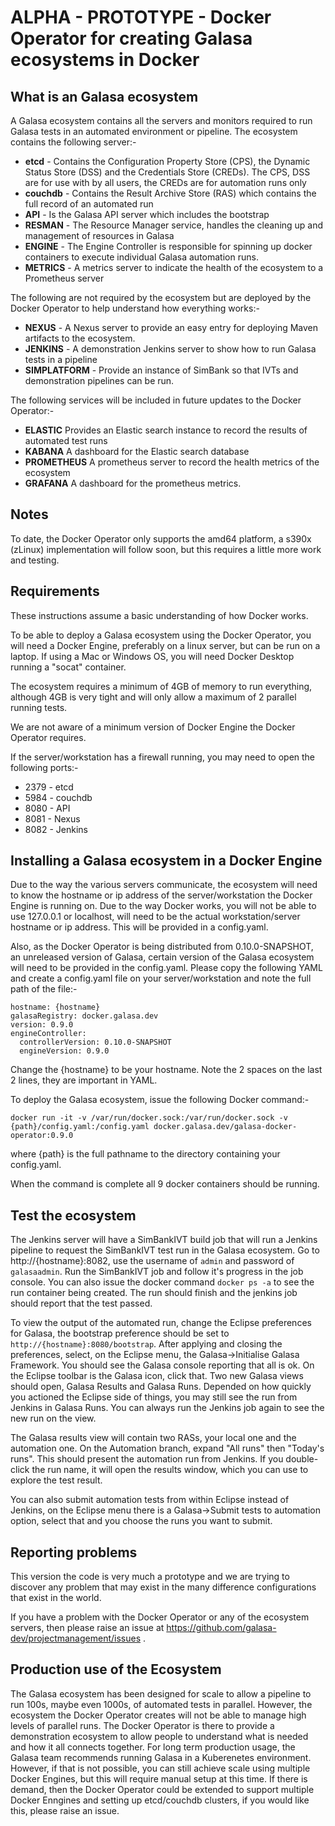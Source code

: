# ALPHA - PROTOTYPE - Docker Operator for creating Galasa ecosystems in Docker

## What is an Galasa ecosystem

A Galasa ecosystem contains all the servers and monitors required to run Galasa tests in an automated environment or pipeline.  The ecosystem contains the following server:-

* **etcd** - Contains the Configuration Property Store (CPS), the Dynamic Status Store (DSS) and the Credentials Store (CREDs).  The CPS, DSS are for use with by all users, the CREDs are for automation runs only
* **couchdb** - Contains the Result Archive Store (RAS) which contains the full record of an automated run
* **API** - Is the Galasa API server which includes the bootstrap
* **RESMAN** - The Resource Manager service, handles the cleaning up and management of resources in Galasa
* **ENGINE** - The Engine Controller is responsible for spinning up docker containers to execute individual Galasa automation runs.
* **METRICS** - A metrics server to indicate the health of the ecosystem to a Prometheus server

The following are not required by the ecosystem but are deployed by the Docker Operator to help understand how everything works:-
* **NEXUS** - A Nexus server to provide an easy entry for deploying Maven artifacts to the ecosystem.
* **JENKINS** - A demonstration Jenkins server to show how to run Galasa tests in a pipeline
* **SIMPLATFORM** - Provide an instance of SimBank so that IVTs and demonstration pipelines can be run.

The following services will be included in future updates to the Docker Operator:-
* **ELASTIC** Provides an Elastic search instance to record the results of automated test runs
* **KABANA** A dashboard for the Elastic search database
* **PROMETHEUS** A prometheus server to record the health metrics of the ecosystem
* **GRAFANA** A dashboard for the prometheus metrics.

## Notes

To date, the Docker Operator only supports the amd64 platform, a s390x (zLinux) implementation will follow soon, but this requires a little more work and testing.

## Requirements

These instructions assume a basic understanding of how Docker works.

To be able to deploy a Galasa ecosystem using the Docker Operator, you will need a Docker Engine, preferably on a linux server, but can be run on a laptop.  If using a Mac or Windows OS, you will need Docker Desktop running a "socat" container.

The ecosystem requires a minimum of 4GB of memory to run everything, although 4GB is very tight and will only allow a maximum of 2 parallel running tests.

We are not aware of a minimum version of Docker Engine the Docker Operator requires.

If the server/workstation has a firewall running, you may need to open the following ports:-

* 2379 - etcd
* 5984 - couchdb
* 8080 - API
* 8081 - Nexus
* 8082 - Jenkins

## Installing a Galasa ecosystem in a Docker Engine

Due to the way the various servers communicate, the ecosystem will need to know the hostname or ip address of the server/workstation the Docker Engine is running on.  Due to the way Docker works, you will not be able to use 127.0.0.1 or localhost, will need to be the actual workstation/server hostname or ip address. This will be provided in a config.yaml.

Also, as the Docker Operator is being distributed from 0.10.0-SNAPSHOT, an unreleased version of Galasa, certain version of the Galasa ecosystem will need to be provided in the config.yaml.  Please copy the following YAML and create a config.yaml file on your server/workstation and note the full path of the file:-

```
hostname: {hostname}
galasaRegistry: docker.galasa.dev
version: 0.9.0
engineController:
  controllerVersion: 0.10.0-SNAPSHOT
  engineVersion: 0.9.0
```

Change the {hostname} to be your hostname.  Note the 2 spaces on the last 2 lines,  they are important in YAML.

To deploy the Galasa ecosystem, issue the following Docker command:-

```
docker run -it -v /var/run/docker.sock:/var/run/docker.sock -v {path}/config.yaml:/config.yaml docker.galasa.dev/galasa-docker-operator:0.9.0
```

where {path} is the full pathname to the directory containing your config.yaml.

When the command is complete all 9 docker containers should be running.

## Test the ecosystem

The Jenkins server will have a SimBankIVT build job that will run a Jenkins pipeline to request the SimBankIVT test run in the Galasa ecosystem.   Go to http://{hostname}:8082, use the username of `admin` and password of `galasaadmin`.
Run the SimBankIVT job and follow it's progress in the job console.   You can also issue the docker command `docker ps -a` to see the run container being created.  The run should finish and the jenkins job should report that the test passed.

To view the output of the automated run, change the Eclipse preferences for Galasa, the bootstrap preference should be set to `http://{hostname}:8080/bootstrap`.  After applying and closing the preferences,  select, on the Eclipse menu, the Galasa->Initialise Galasa Framework.  You should see the Galasa console reporting that all is ok.  On the Eclipse toolbar is the Galasa icon, click that.   Two new Galasa views should open, Galasa Results and Galasa Runs.  Depended on how quickly you actioned the Eclipse side of things, you may still see the run from Jenkins in Galasa Runs.  You can always run the Jenkins job again to see the new run on the view.

The Galasa results view will contain two RASs, your local one and the automation one.  On the Automation branch, expand "All runs" then "Today's runs".  This should present the automation run from Jenkins.  If you double-click the run name, it will open the results window, which you can use to explore the test result.

You can also submit automation tests from within Eclipse instead of Jenkins, on the Eclipse menu there is a Galasa->Submit tests to automation option,  select that and you choose the runs you want to submit.

## Reporting problems

This version the code is very much a prototype and we are trying to discover any problem that may exist in the many difference configurations that exist in the world.

If you have a problem with the Docker Operator or any of the ecosystem servers, then please raise an issue at https://github.com/galasa-dev/projectmanagement/issues .

## Production use of the Ecosystem

The Galasa ecosystem has been designed for scale to allow a pipeline to run 100s, maybe even 1000s, of automated tests in parallel.  However, the ecosystem the Docker Operator creates will not be able to manage high levels of parallel runs.  The Docker Operator is there to provide a demonstration ecosystem to allow people to understand what is needed and how it all connects together.  For long term production usage, the Galasa team recommends running Galasa in a Kuberenetes environment.   However, if that is not possible, you can still achieve scale using multiple Docker Engines, but this will require manual setup at this time.  If there is demand, then the Docker Operator could be extended to support multiple Docker Enngines and setting up etcd/couchdb clusters, if you would like this, please raise an issue.
